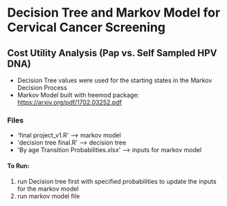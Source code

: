 # Decision Tree and Markov Model for Cervical Cancer Screening 
## Cost Utility Analysis (Pap vs. Self Sampled HPV DNA)

 - Decision Tree values were used for the starting states in the Markov Decision Process
 - Markov Model built with heemod package: https://arxiv.org/pdf/1702.03252.pdf

### Files
- 'final project_v1.R' --> markov model
- 'decision tree final.R' --> decision tree
- 'By age Transition Probabilities.xlsx' --> inputs for markov model

#### To Run:
1. run Decision tree first with specified probabilities to update the inputs for the markov model
2. run markov model file
